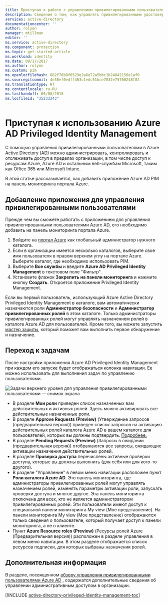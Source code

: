 ```yaml
---
title: Приступая к работе с управлением привилегированными пользователями Azure AD | Документация Майкрософт
description: Сведения о том, как управлять привилегированными удостоверениями с помощью приложения для управления привилегированными пользователями Azure Active Directory на портале Azure.
services: active-directory
documentationcenter: ''
author: rolyon
manager: mtillman
editor: ''
ms.service: active-directory
ms.component: protection
ms.topic: get-started-article
ms.workload: identity
ms.date: 09/17/2017
ms.author: rolyon
ms.custom: pim
ms.openlocfilehash: 882f76b8f6529e2a6e72a5bbc1b24842150e1af0
ms.sourcegitcommit: 4e36ef0edff463c1edc51bce7832e75760248f82
ms.translationtype: HT
ms.contentlocale: ru-RU
ms.lasthandoff: 06/08/2018
ms.locfileid: "35233243"
---
```

# <a name="start-using-azure-ad-privileged-identity-management"></a>Приступая к использованию Azure AD Privileged Identity Management

С помощью управления привилегированными пользователями в Azure Active Directory (AD) можно администрировать, контролировать и отслеживать доступ в пределах организации, в том числе доступ к ресурсам Azure, Azure AD и остальным веб-службам Microsoft, таким как Office 365 или Microsoft Intune.

В этой статье рассказывается, как добавить приложение Azure AD PIM на панель мониторинга портала Azure.

## <a name="add-the-privileged-identity-management-application"></a>Добавление приложения для управления привилегированными пользователями

Прежде чем вы сможете работать с приложением для управления привилегированными пользователями Azure AD, его необходимо добавить на панель мониторинга портала Azure.

1. Войдите на [портал Azure](https://portal.azure.com/) как глобальный администратор нужного каталога.
2. Если в организации имеется несколько каталогов, выберите свое имя пользователя в правом верхнем углу на портале Azure. Выберите каталог, где необходимо использовать PIM.
3. Выберите **Все службы** и введите **Azure AD Privileged Identity Management** в текстовом поле "Фильтр".
4. Установите флажок **Закрепить на панели мониторинга** и нажмите кнопку **Создать**. Откроется приложение Privileged Identity Management.

Если вы первый пользователь, использующий Azure Active Directory Privileged Identity Management в каталоге, вам автоматически назначаются роли **Администратор безопасности** и **Администратор привилегированных ролей** в этом каталоге. Только администраторы привилегированных ролей могут управлять назначением ролей в каталоге Azure AD для пользователей. Кроме того, вы можете запустить [мастер защиты](active-directory-privileged-identity-management-security-wizard.md), который поможет вам выполнить первое обнаружение и назначение.

## <a name="navigate-to-your-tasks"></a>Переход к задачам

После настройки приложения Azure AD Privileged Identity Management при каждом его запуске будет отображаться колонка навигации. Ее можно использовать для выполнения задач по управлению пользователями.

![Задачи верхнего уровня для управления привилегированными пользователями — снимок экрана](./media/active-directory-privileged-identity-management-getting-started/PIM_Tasks_New.png)

- В разделе **Мои роли** приведен список назначенных вам действительных и активных ролей. Здесь можно активировать все действительные назначенные роли.
- В разделе **Approve Requests (Preview)** (Утверждение запросов (предварительная версия)) приведен список запросов на активацию действительных ролей каталога Azure AD в вашем каталоге для пользователей, которых вы должны подтвердить. [Подробнее.](./privileged-identity-management/azure-ad-pim-approval-workflow.md)
- В разделе **Pending Requests (Preview)** (Запросы в ожидании (предварительная версия)) отображаются все запросы, ожидающие активации назначения действительных ролей.
- В разделе **Проверка доступа** перечислены активные проверки доступа, которые вы должны выполнить (для себя или для кого-то другого).
- В разделе "Управление" в левом меню навигации расположен пункт **Роли каталога Azure AD**. Это панель мониторинга, где администраторы привилегированных ролей могут управлять назначением ролей, изменять параметры активации роли, запускать проверки доступа и многое другое. Эта панель мониторинга отключена для всех, кто не является администратором привилегированных ролей. Эти пользователи имеют доступ к специальной панели мониторинга My view (Мое представление). На панели мониторинга My view (Мое представление) отображаются только сведения о пользователе, который получает доступ к панели мониторинга, а не о клиенте.
- Пункт **Azure Resource roles (Preview)** (Ресурсы ролей Azure (Предварительная версия)) расположен в разделе управления в левом меню навигации. В этом разделе отображается список ресурсов подписки, для которых выбраны назначения ролей. 

## <a name="next-steps"></a>Дополнительная информация
В разделе, посвященном [обзору управления привилегированными пользователями Azure AD](active-directory-privileged-identity-management-configure.md) , содержатся дополнительные сведения об управлении административным доступом в организации.

[!INCLUDE [active-directory-privileged-identity-management-toc](../../includes/active-directory-privileged-identity-management-toc.md)]

<!--Image references-->

[1]: ./media/active-directory-privileged-identity-management-configure/PIM_EnablePim.png
